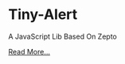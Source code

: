Tiny-Alert
==========

A JavaScript Lib Based On Zepto

[Read More...](http://tedko.github.io/tkTinyAlert/)
